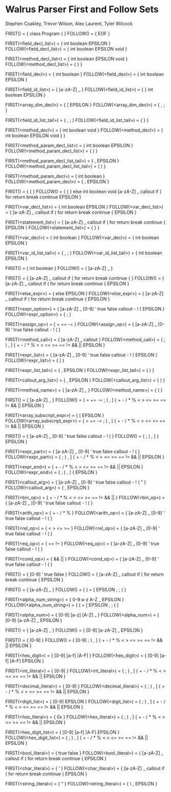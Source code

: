 # Walrus Parser First and Follow Sets
Stephen Coakley, Trevor Wilson, Alex Laurent, Tyler Wilcock

FIRST(<program>) = { class Program { }
FOLLOW(<program>) = { EOF }

FIRST(<field_decl_list>) = { int boolean EPSILON }
FOLLOW(<field_decl_list>) = { int boolean EPSILON void }

FIRST(<method_decl_list>) = { int boolean EPSILON void }
FOLLOW(<method_decl_list>) = { } }

FIRST(<field_decl>) = { int boolean }
FOLLOW(<field_decl>) = { int boolean EPSILON }

FIRST(<field_id_list>) = { [a-zA-Z] _ }
FOLLOW(<field_id_list>) = { } int boolean EPSILON }

FIRST(<array_dim_decl>) = { [ EPSILON }
FOLLOW(<array_dim_decl>) = { , ; }

FIRST(<field_id_list_tail>) = { , ; }
FOLLOW(<field_id_list_tail>) = { } }

FIRST(<method_decl>) = { int boolean void }
FOLLOW(<method_decl>) = { int boolean EPSILON void } }

FIRST(<method_param_decl_list>) = { int boolean EPSILON }
FOLLOW(<method_param_decl_list>) = { ) }

FIRST(<method_param_decl_list_tail>) = { , EPSILON }
FOLLOW(<method_param_decl_list_tail>) = { ) }

FIRST(<method_param_decl>) = { int boolean }
FOLLOW(<method_param_decl>) = { , EPSILON }

FIRST(<block>) = { { }
FOLLOW(<block>) = { { } else int boolean void [a-zA-Z] _ callout if ( for return break continue EPSILON }

FIRST(<var_decl_list>) = { int boolean EPSILON }
FOLLOW(<var_decl_list>) = { [a-zA-Z] _ callout if ( for return break continue { EPSILON }

FIRST(<statement_list>) = { [a-zA-Z] _ callout if ( for return break continue { EPSILON }
FOLLOW(<statement_list>) = { } }

FIRST(<var_decl>) = { int boolean }
FOLLOW(<var_decl>) = { int boolean EPSILON }

FIRST(<var_id_list_tail>) = { , ; }
FOLLOW(<var_id_list_tail>) = { int boolean EPSILON }

FIRST(<type>) = { int boolean }
FOLLOW(<type>) = { [a-zA-Z] _ }

FIRST(<statement>) = { [a-zA-Z] _ callout if ( for return break continue { }
FOLLOW(<statement>) = { [a-zA-Z] _ callout if ( for return break continue { EPSILON }

FIRST(<else_expr>) = { else EPSILON }
FOLLOW(<else_expr>) = { [a-zA-Z] _ callout if ( for return break continue { EPSILON }

FIRST(<expr_option>) = { [a-zA-Z] _ [0-9] ‘ true false callout - ! ( EPSILON }
FOLLOW(<expr_option>) = { ; }

FIRST(<assign_op>) = { = += -= }
FOLLOW(<assign_op>) = { [a-zA-Z] _ [0-9] ‘ true false callout - ! ( }

FIRST(<method_call>) = { [a-zA-Z] _ callout }
FOLLOW(<method_call>) = { ; ) , ] { + - / * % < > <= >= == != && || EPSILON }

FIRST(<expr_list>) = { [a-zA-Z] _ [0-9] ‘ true false callout - ! ( EPSILON }
FOLLOW(<expr_list>) = { ) }

FIRST(<expr_list_tail>) = { , EPSILON }
FOLLOW(<expr_list_tail>) = { ) }

FIRST(<callout_arg_list>) = { , EPSILON }
FOLLOW(<callout_arg_list>) = { ) }

FIRST(<method_name>) = { [a-zA-Z] _ }
FOLLOW(<method_name>) = { ( }

FIRST(<location>) = { [a-zA-Z] _ }
FOLLOW(<location>) = { = += -= ; ) , ] { + - / * % < > <= >= == != && || EPSILON }

FIRST(<array_subscript_expr>) = { [ EPSILON }
FOLLOW(<array_subscript_expr>) = { = += -= ; ) , ] { + - / * % < > <= >= == != && || EPSILON }

FIRST(<expr>) = { [a-zA-Z] _ [0-9] ‘ true false callout - ! ( }
FOLLOW(<expr>) = { ; ) , ] { EPSILON }

FIRST(<expr_part>) = { [a-zA-Z] _ [0-9] ‘ true false callout - ! ( }
FOLLOW(<expr_part>) = { ; ) , ] { + - / * % < > <= >= == != && || EPSILON }

FIRST(<expr_end>) = { + - / * % < > <= >= == != && || EPSILON }
FOLLOW(<expr_end>) = { ; ) , ] { EPSILON }

FIRST(<callout_arg>) = { [a-zA-Z] _ [0-9] ‘ true false callout - ! ( ” }
FOLLOW(<callout_arg>) = { , EPSILON }

FIRST(<bin_op>) = { + - / * % < > <= >= == != && || }
FOLLOW(<bin_op>) = { [a-zA-Z] _ [0-9] ‘ true false callout - ! ( }

FIRST(<arith_op>) = { + - / * % }
FOLLOW(<arith_op>) = { [a-zA-Z] _ [0-9] ‘ true false callout - ! ( }

FIRST(<rel_op>) = { < > <= >= }
FOLLOW(<rel_op>) = { [a-zA-Z] _ [0-9] ‘ true false callout - ! ( }

FIRST(<eq_op>) = { == != }
FOLLOW(<eq_op>) = { [a-zA-Z] _ [0-9] ‘ true false callout - ! ( }

FIRST(<cond_op>) = { && || }
FOLLOW(<cond_op>) = { [a-zA-Z] _ [0-9] ‘ true false callout - ! ( }

FIRST(<literal>) = { [0-9]  ‘ true false }
FOLLOW(<literal>) = { [a-zA-Z] _ callout if ( for return break continue { EPSILON }

FIRST(<id>) = { [a-zA-Z] _ }
FOLLOW(<id>) = { ( = [ EPSILON , ; ( }

FIRST(<alpha_num_string>) = { 0-9 a-z A-Z _ EPSILON }
FOLLOW(<alpha_num_string>) = { ( = [ EPSILON , ; ( }

FIRST(<alpha_num>) = { [0-9] [a-z] [A-Z] _ }
FOLLOW(<alpha_num>) = { [0-9] [a-zA-Z] _ EPSILON }

FIRST(<alpha>) = { [a-zA-Z] _ }
FOLLOW(<alpha>) = { [0-9] [a-zA-Z] _ EPSILON }

FIRST(<digit>) = { [0-9] }
FOLLOW(<digit>) = { [0-9] ; ) , ] { + - / * % < > <= >= == != && || EPSILON }

FIRST(<hex_digit>) = { [0-9] [a-f] [A-F] }
FOLLOW(<hex_digit>) = { [0-9] [a-f] [A-F] EPSILON }

FIRST(<int_literal>) = { [0-9] }
FOLLOW(<int_literal>) = { ; ) , ] { + - / * % < > <= >= == != && || EPSILON }

FIRST(<decimal_literal>) = { [0-9] }
FOLLOW(<decimal_literal>) = { ; ) , ] { + - / * % < > <= >= == != && || EPSILON }

FIRST(<digit_list>) = { [0-9] EPSILON }
FOLLOW(<digit_list>) = { ; ) , ] { + - / * % < > <= >= == != && || EPSILON }

FIRST(<hex_literal>) = { 0x }
FOLLOW(<hex_literal>) = { ; ) , ] { + - / * % < > <= >= == != && || EPSILON }

FIRST(<hex_digit_list>) = { [0-9] [a-f] [A-F] EPSILON }
FOLLOW(<hex_digit_list>) = { ; ) , ] { + - / * % < > <= >= == != && || EPSILON }

FIRST(<bool_literal>) = { true false }
FOLLOW(<bool_literal>) = { [a-zA-Z] _ callout if ( for return break continue { EPSILON }

FIRST(<char_literal>) = { ‘ }
FOLLOW(<char_literal>) = { [a-zA-Z] _ callout if ( for return break continue { EPSILON }

FIRST(<string_literal>) = { “ }
FOLLOW(<string_literal>) = { \ , EPSILON }
